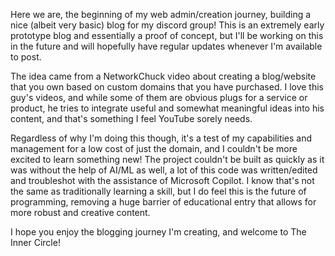 Here we are, the beginning of my web admin/creation journey, building a nice (albeit very basic) blog for my discord group! This is an extremely early prototype blog and essentially a proof of concept, but I'll be working on this in the future and will hopefully have regular updates whenever I'm available to post.

The idea came from a NetworkChuck video about creating a blog/website that you own based on custom domains that you have purchased. I love this guy's videos, and while some of them are obvious plugs for a service or product, he tries to integrate useful and somewhat meaningful ideas into his content, and that's something I feel YouTube sorely needs.

Regardless of why I'm doing this though, it's a test of my capabilities and management for a low cost of just the domain, and I couldn't be more excited to learn something new! The project couldn't be built as quickly as it was without the help of AI/ML as well, a lot of this code was written/edited and troubleshot with the assistance of Microsoft Copilot. I know that's not the same as traditionally learning a skill, but I do feel this is the future of programming, removing a huge barrier of educational entry that allows for more robust and creative content.

I hope you enjoy the blogging journey I'm creating, and welcome to The Inner Circle!